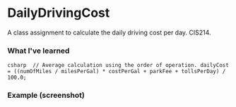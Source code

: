 # DailyDrivingCost
A class assignment to calculate the daily driving cost per day. CIS214.

### What I've learned

``csharp 
  // Average calculation using the order of operation.
  dailyCost = ((numOfMiles / milesPerGal) * costPerGal + parkFee + tollsPerDay) / 100.0;
``

### Example (screenshot)
